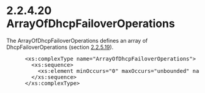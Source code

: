 <html dir="LTR" xmlns:mshelp="http://msdn.microsoft.com/mshelp" xmlns:ddue="http://ddue.schemas.microsoft.com/authoring/2003/5" xmlns:xlink="http://www.w3.org/1999/xlink" xmlns:tool="http://www.microsoft.com/tooltip">
 <body>
 <div id="header">
 <h1 class="heading">2.2.4.20 ArrayOfDhcpFailoverOperations</h1>
 </div>
 <div id="mainSection">
 <div id="mainBody">
 <div id="allHistory" class="saveHistory"></div>
 <div id="sectionSection0" class="section" name="collapseableSection">
 

<p>The ArrayOfDhcpFailoverOperations defines an array of
DhcpFailoverOperations (section <a href="99489b5d-3fc9-4213-a8ad-4557ce0f64ef.md">2.2.5.19</a>).</p>

<dl>
<dd>
<div><pre> &lt;xs:complexType name=&quot;ArrayOfDhcpFailoverOperations&quot;&gt;
   &lt;xs:sequence&gt;
     &lt;xs:element minOccurs=&quot;0&quot; maxOccurs=&quot;unbounded&quot; name=&quot;DhcpFailoverOperations&quot; type=&quot;ipam:DhcpFailoverOperations&quot; /&gt;
   &lt;/xs:sequence&gt;
 &lt;/xs:complexType&gt;
</pre></div>
</dd></dl>


 </div>
 </div>
 </div>
 </body>
</html>